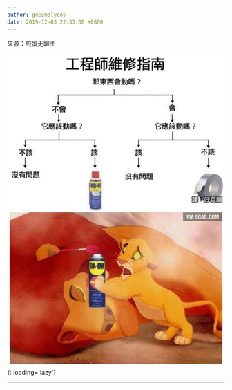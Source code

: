 ```yaml
---
author: geezmolycos
date: 2019-12-03 22:33:00 +0800
---
```


来源：煎蛋无聊图

![](/images/qq-zone/2019-12-03.jpg){: loading='lazy'}

---
